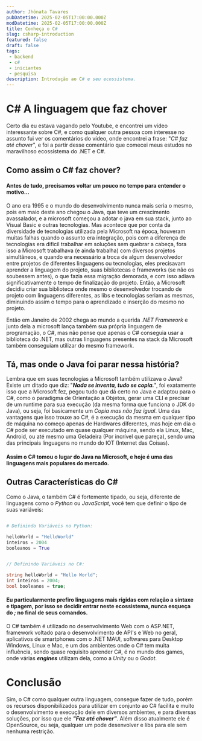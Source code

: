 ```yaml
---
author: Jhônata Tavares
pubDatetime: 2025-02-05T17:00:00.000Z
modDatetime: 2025-02-05T17:00:00.000Z
title: Conheça o C#
slug: csharp-introduction
featured: false
draft: false
tags:
 - backend
 - c#
 - iniciantes
 - pesquisa
description: Introdução ao C# e seu ecossistema.
---
```


# C# A linguagem que faz chover  

Certo dia eu estava vagando pelo Youtube, e encontrei um vídeo interessante sobre C#, e como qualquer outra pessoa com interesse no assunto fui ver os comentários do vídeo, onde encontrei a frase: "*C# faz até chover*", e foi a partir desse comentário que comecei meus estudos no maravilhoso ecossistema do .NET e C#.  

## Como assim o C# faz chover?  

#### Antes de tudo, precisamos voltar um pouco no tempo para entender o motivo...  

O ano era 1995 e o mundo do desenvolvimento nunca mais seria o mesmo, pois em maio deste ano chegou o Java, que teve um crescimento avassalador, e a microsoft começou a adotar o java em sua stack, junto ao Visual Basic e outras tecnologias. Mas acontece que por conta da diversidade de tecnologias utilizada pela Microsoft na época, houveram muitas falhas quando o assunto era integração, pois com a diferença de tecnologias era dificil trabalhar em soluções sem quebrar a cabeça, fora isso a Microsoft trabalhava (e ainda trabalha) com diversos projetos simultâneos, e quando era necessário a troca de algum desenvolvedor entre projetos de diferentes linguagens ou tecnologias, eles precisavam aprender a linguagem do projeto, suas bibliotecas e frameworks (se não os soubessem antes), o que fazia essa migração demorada, e com isso adiava significativamente o tempo de finalização do projeto. Então, a Microsoft decidiu criar sua biblioteca onde mesmo o desenvolvedor trocando de projeto com linguagens diferentes, as libs e tecnologias seriam as mesmas, diminuindo assim o tempo para o aprendizado e inserção do mesmo no projeto.  

Então em Janeiro de 2002 chega ao mundo a querida *.NET Framework* e junto dela a microsoft lança também sua própria linguagem de programação, o C#, mas não pense que apenas o C# conseguia usar a biblioteca do .NET, mas outras linguagens presentes na stack da Microsoft também conseguiam utilizar do mesmo framework.  

## Tá, mas onde o Java foi parar nessa história?  

Lembra que em suas tecnologias a Microsoft também utilizava o Java? Existe um ditado que diz: "***Nada se inventa, tudo se copia.***", foi exatamente isso que a Microsoft fez, pegou tudo que dá certo no Java e adaptou para o C#, como o paradigma de Orientação a Objetos, gerar uma CLI e precisar de um runtime para sua execução (da mesma forma que funciona o JDK do Java), ou seja, foi basicamente um *Copia mas não faz igual*. Uma das vantagens que isso trouxe ao C#, é a execução da mesma em qualquer tipo de máquina no começo apenas de Hardwares diferentes, mas hoje em dia o C# pode ser executado em quase qualquer máquina, sendo ela Linux, Mac, Android, ou até mesmo uma Geladeira (Por incrível que pareça), sendo uma das principais linguagens no mundo do IOT (Internet das Coisas).  

#### Assim o C# tomou o lugar do Java na Microsoft, e hoje é uma das linguagens mais populares do mercado.  

## Outras Características do C#  

Como o Java, o também C# é fortemente tipado, ou seja, diferente de linguagens como o *Python* ou *JavaScript*, você tem que definir o tipo de suas variáveis:

```python

# Definindo Variáveis no Python:

helloWorld = "HelloWorld"
inteiros = 2004
booleanos = True
```

```c#

// Definindo Variáveis no C#:

string helloWorld = "Hello World";
int inteiros = 2004;
bool booleanos = true;
```  

#### Eu particularmente prefiro linguagens mais rígidas com relação a sintaxe e tipagem, por isso se decidir entrar neste ecossistema, nunca esqueça do *;* no final de seus comandos.  

O C# também é utilizado no desenvolvimento Web com o ASP.NET, framework voltado para o desenvolvimento de API's e Web no geral, aplicativos de smartphones com o .NET MAUI, softwares para Desktop Windows, Linux e Mac, e um dos ambientes onde o C# tem muita influência, sendo quase requisito aprender C#, é no mundo dos games, onde várias ***engines*** utilizam dela, como a *Unity* ou o *Godot*.  

# Conclusão

Sim, o C# como qualquer outra linguagem, consegue fazer de tudo, porém os recursos disponibilizados para utilizar em conjunto ao C# facilita e muito o desenvolvimento e execução dele em diversos ambientes, e para diversas soluções, por isso que ele ***"Faz até chover"***. Além disso atualmente ele é OpenSource, ou seja, qualquer um pode desenvolver e libs para ele sem nenhuma restrição.  